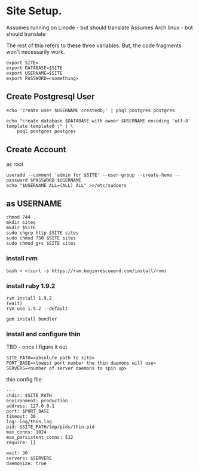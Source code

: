 # Site Setup.

Assumes running on Linode - but should translate
Assumes Arch linux - but should translate

The rest of this refers to these three variables. But, the
code fragments won't necessarily work.

    export SITE=
    export DATABASE=$SITE
    export USERNAME=$SITE
    export PASSWORD=<something>

## Create Postgresql User

    echo 'create user $USERNAME createdb;' | psql postgres postgres

    echo "create database $DATABASE with owner $USERNAME encoding 'utf-8' template template0 ;" | \
        psql postgres postgres

## Create Account

as root

    useradd --comment 'admin for $SITE' --user-group --create-home --password $PASSWORD $USERNAME
    echo "$USERNAME ALL=(ALL) ALL" >>/etc/sudoers

## as USERNAME

    chmod 744 .
    mkdir sites
    mkdir $SITE
    sudo chgrp http $SITE sites
    sudo chmod 750 $SITE sites
    sudo chmod g+s $SITE sites

### install rvm

    bash < <(curl -s https://rvm.beginrescueend.com/install/rvm)

### install ruby 1.9.2

    rvm install 1.9.2
    (wait)
    rvm use 1.9.2 --default

    gem install bundler
    
### install and configure thin

TBD - once I figure it out

    SITE_PATH=<absolute path to site>
    PORT_BASE=<lowest port number the thin daemons will use>
    SERVERS=<number of server daemons to spin up>

thin config file:

    --- 
    chdir: $SITE_PATH
    environment: production
    address: 127.0.0.1
    port: $PORT_BASE
    timeout: 30
    log: log/thin.log
    pid: $SITE_PATH/tmp/pids/thin.pid
    max_conns: 1024
    max_persistent_conns: 512
    require: []

    wait: 30
    servers: $SERVERS
    daemonize: true

